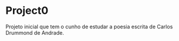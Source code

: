# Project0

Projeto inicial que tem o cunho de estudar a poesia escrita de Carlos Drummond de Andrade.
